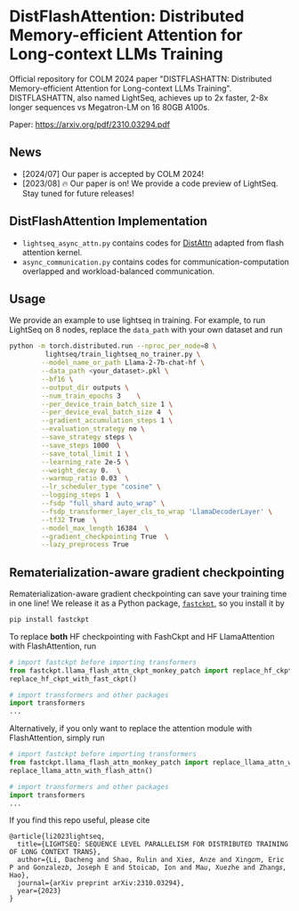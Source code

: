 # DistFlashAttention: Distributed Memory-efficient Attention for Long-context LLMs Training
Official repository for COLM 2024 paper "DISTFLASHATTN: Distributed Memory-efficient Attention for Long-context LLMs Training". DISTFLASHATTN, also named LightSeq, achieves up to 2x faster, 2-8x longer sequences vs Megatron-LM on 16 80GB A100s.

Paper: https://arxiv.org/pdf/2310.03294.pdf

## News
- [2024/07] Our paper is accepted by COLM 2024!
- [2023/08] 🔥 Our paper is on! We provide a code preview of LightSeq. Stay tuned for future releases!

## DistFlashAttention Implementation
* `lightseq_async_attn.py` contains codes for [DistAttn](https://github.com/RulinShao/LightSeq/blob/main/lightseq/lightseq_async_attn.py#L436) adapted from flash attention kernel.
* `async_communication.py` contains codes for communication-computation overlapped and workload-balanced communication.

## Usage
We provide an example to use lightseq in training. For example, to run LightSeq on 8 nodes, replace the `data_path` with your own dataset and run

```bash
python -m torch.distributed.run --nproc_per_node=8 \
         lightseq/train_lightseq_no_trainer.py \
        --model_name_or_path Llama-2-7b-chat-hf \
        --data_path <your_dataset>.pkl \
        --bf16 \
        --output_dir outputs \
        --num_train_epochs 3    \
        --per_device_train_batch_size 1 \
        --per_device_eval_batch_size 4  \
        --gradient_accumulation_steps 1 \
        --evaluation_strategy no \
        --save_strategy steps \
        --save_steps 1000  \
        --save_total_limit 1 \
        --learning_rate 2e-5 \
        --weight_decay 0.  \
        --warmup_ratio 0.03  \
        --lr_scheduler_type "cosine" \
        --logging_steps 1  \
        --fsdp "full_shard auto_wrap" \
        --fsdp_transformer_layer_cls_to_wrap 'LlamaDecoderLayer' \
        --tf32 True  \
        --model_max_length 16384  \
        --gradient_checkpointing True  \
        --lazy_preprocess True
```


## Rematerialization-aware gradient checkpointing
Rematerialization-aware gradient checkpointing can save your training time in one line! 
We release it as a Python package, [`fastckpt`](https://github.com/RulinShao/FastCkpt), so you install it by
```bash
pip install fastckpt
```

To replace **both** HF checkpointing with FashCkpt and HF LlamaAttention with FlashAttention, run 

```python
# import fastckpt before importing transformers
from fastckpt.llama_flash_attn_ckpt_monkey_patch import replace_hf_ckpt_with_fast_ckpt
replace_hf_ckpt_with_fast_ckpt()

# import transformers and other packages
import transformers
...
```

Alternatively, if you only want to replace the attention module with FlashAttention, simply run

```python
# import fastckpt before importing transformers
from fastckpt.llama_flash_attn_monkey_patch import replace_llama_attn_with_flash_attn
replace_llama_attn_with_flash_attn()

# import transformers and other packages
import transformers
...
```

If you find this repo useful, please cite
```
@article{li2023lightseq,
  title={LIGHTSEQ: SEQUENCE LEVEL PARALLELISM FOR DISTRIBUTED TRAINING OF LONG CONTEXT TRANS},
  author={Li, Dacheng and Shao, Rulin and Xie𝑠, Anze and Xing𝑐𝑚, Eric P and Gonzalez𝑏, Joseph E and Stoica𝑏, Ion and Ma𝑢, Xuezhe and Zhang𝑠, Hao},
  journal={arXiv preprint arXiv:2310.03294},
  year={2023}
}
```

